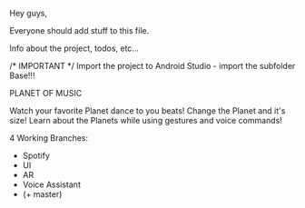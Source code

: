 Hey guys,

Everyone should add stuff to this file.

Info about the project, todos, etc...

/* IMPORTANT */
Import the project to Android Studio - import the subfolder Base!!!

PLANET OF MUSIC

Watch your favorite Planet dance to you beats! 
Change the Planet and it's size!
Learn about the Planets while using gestures and voice commands! 

4 Working Branches: 
- Spotify
- UI
- AR
- Voice Assistant
- (+ master)